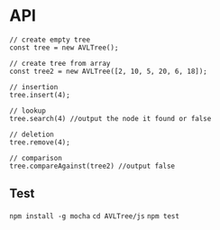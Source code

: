 API
===========

```
// create empty tree
const tree = new AVLTree();

// create tree from array
const tree2 = new AVLTree([2, 10, 5, 20, 6, 18]);

// insertion
tree.insert(4);

// lookup
tree.search(4) //output the node it found or false

// deletion
tree.remove(4);

// comparison
tree.compareAgainst(tree2) //output false
```
Test
-------
`npm install -g mocha`
`cd AVLTree/js`
`npm test`
